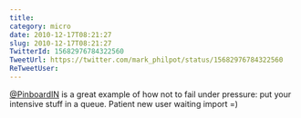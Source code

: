 ```yaml
---
title: 
category: micro
date: 2010-12-17T08:21:27
slug: 2010-12-17T08:21:27
TwitterId: 15682976784322560
TweetUrl: https://twitter.com/mark_philpot/status/15682976784322560
ReTweetUser: 
---
```


[@PinboardIN](https://twitter.com/PinboardIN) is a great example of how not to fail under pressure: put your intensive stuff in a queue. Patient new user waiting import =)